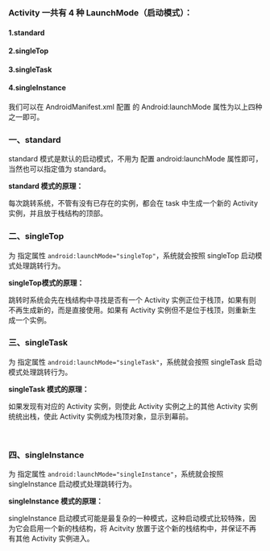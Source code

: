 ### Activity 一共有 4 种 LaunchMode（启动模式）：

#### 1.standard

#### 2.singleTop

#### 3.singleTask

#### 4.singleInstance


我们可以在 AndroidManifest.xml 配置 <activity> 的 Android:launchMode 属性为以上四种之一即可。



### 一、standard

standard 模式是默认的启动模式，不用为 <activity> 配置 android:launchMode 属性即可，当然也可以指定值为 standard。

**standard 模式的原理：**

每次跳转系统，不管有没有已存在的实例，都会在 task 中生成一个新的 Activity 实例，并且放于栈结构的顶部。



### 二、singleTop

为 <activity> 指定属性 `android:launchMode="singleTop"`，系统就会按照 singleTop 启动模式处理跳转行为。

**singleTop模式的原理：**

跳转时系统会先在栈结构中寻找是否有一个 Activity 实例正位于栈顶，如果有则不再生成新的，而是直接使用。如果有 Activity 实例但不是位于栈顶，则重新生成一个实例。



### 三、singleTask

为 <activity> 指定属性 `android:launchMode="singleTask"`，系统就会按照 singleTask 启动模式处理跳转行为。

**singleTask 模式的原理：**

如果发现有对应的 Activity 实例，则使此 Activity 实例之上的其他 Activity 实例统统出栈，使此 Activity 实例成为栈顶对象，显示到幕前。

​		

### 四、singleInstance

为 <activity> 指定属性 `android:launchMode="singleInstance"`，系统就会按照 singleInstance 启动模式处理跳转行为。

**singleInstance 模式的原理：**

singleInstance 启动模式可能是最复杂的一种模式，这种启动模式比较特殊，因为它会启用一个新的栈结构，将 Acitvity 放置于这个新的栈结构中，并保证不再有其他 Activity 实例进入。